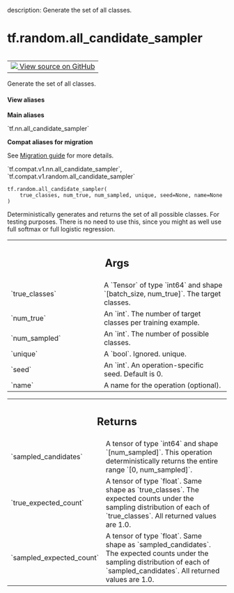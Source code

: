description: Generate the set of all classes.

<div itemscope itemtype="http://developers.google.com/ReferenceObject">
<meta itemprop="name" content="tf.random.all_candidate_sampler" />
<meta itemprop="path" content="Stable" />
</div>

# tf.random.all_candidate_sampler

<!-- Insert buttons and diff -->

<table class="tfo-notebook-buttons tfo-api nocontent" align="left">
<td>
  <a target="_blank" href="https://github.com/tensorflow/tensorflow/blob/r2.3/tensorflow/python/ops/candidate_sampling_ops.py#L312-L345">
    <img src="https://www.tensorflow.org/images/GitHub-Mark-32px.png" />
    View source on GitHub
  </a>
</td>
</table>



Generate the set of all classes.

<section class="expandable">
  <h4 class="showalways">View aliases</h4>
  <p>
<b>Main aliases</b>
<p>`tf.nn.all_candidate_sampler`</p>

<b>Compat aliases for migration</b>
<p>See
<a href="https://www.tensorflow.org/guide/migrate">Migration guide</a> for
more details.</p>
<p>`tf.compat.v1.nn.all_candidate_sampler`, `tf.compat.v1.random.all_candidate_sampler`</p>
</p>
</section>

<pre class="devsite-click-to-copy prettyprint lang-py tfo-signature-link">
<code>tf.random.all_candidate_sampler(
    true_classes, num_true, num_sampled, unique, seed=None, name=None
)
</code></pre>



<!-- Placeholder for "Used in" -->

Deterministically generates and returns the set of all possible classes.
For testing purposes.  There is no need to use this, since you might as
well use full softmax or full logistic regression.

<!-- Tabular view -->
 <table class="responsive fixed orange">
<colgroup><col width="214px"><col></colgroup>
<tr><th colspan="2"><h2 class="add-link">Args</h2></th></tr>

<tr>
<td>
`true_classes`
</td>
<td>
A `Tensor` of type `int64` and shape `[batch_size,
num_true]`. The target classes.
</td>
</tr><tr>
<td>
`num_true`
</td>
<td>
An `int`.  The number of target classes per training example.
</td>
</tr><tr>
<td>
`num_sampled`
</td>
<td>
An `int`.  The number of possible classes.
</td>
</tr><tr>
<td>
`unique`
</td>
<td>
A `bool`. Ignored.
unique.
</td>
</tr><tr>
<td>
`seed`
</td>
<td>
An `int`. An operation-specific seed. Default is 0.
</td>
</tr><tr>
<td>
`name`
</td>
<td>
A name for the operation (optional).
</td>
</tr>
</table>



<!-- Tabular view -->
 <table class="responsive fixed orange">
<colgroup><col width="214px"><col></colgroup>
<tr><th colspan="2"><h2 class="add-link">Returns</h2></th></tr>

<tr>
<td>
`sampled_candidates`
</td>
<td>
A tensor of type `int64` and shape `[num_sampled]`.
This operation deterministically returns the entire range
`[0, num_sampled]`.
</td>
</tr><tr>
<td>
`true_expected_count`
</td>
<td>
A tensor of type `float`.  Same shape as
`true_classes`. The expected counts under the sampling distribution
of each of `true_classes`. All returned values are 1.0.
</td>
</tr><tr>
<td>
`sampled_expected_count`
</td>
<td>
A tensor of type `float`. Same shape as
`sampled_candidates`. The expected counts under the sampling distribution
of each of `sampled_candidates`. All returned values are 1.0.
</td>
</tr>
</table>

